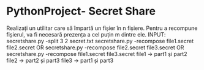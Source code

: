 # PythonProject- Secret Share
Realizați un utilitar care să împartă un fișier în n fișiere. Pentru a recompune fișierul, va fi necesară prezența a cel puțin m dintre ele.
INPUT: secretshare.py -split 3 2 secret.txt
       secretshare.py -recompose file1.secret file2.secret OR
       secretshare.py -recompose file2.secret file3.secret OR
       secretshare.py -recompose file1.secret file3.secret
file1 -> part1 și part2
file2 -> part2 și part3
file3 -> part1 și part3
